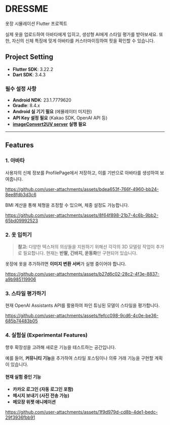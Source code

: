 # DRESSME

옷장 시뮬레이션 Flutter 프로젝트

실제 옷을 업로드하여 아바타에게 입히고, 생성형 AI에게 스타일 평가를 받아보세요. 또한, 자신의 신체 특징에 맞게 아바타를 커스터마이징하여 핏을 확인할 수 있습니다.

## Project Setting

- **Flutter SDK**: 3.22.2
- **Dart SDK**: 3.4.3

### 필수 설정 사항
- **Android NDK**: 23.1.7779620
- **Gradle**: 8.4.x
- **Android 실 기기 필요** (에뮬레이터 미지원)
- **API Key 설정 필요** (Kakao SDK, OpenAI API 등)
- **[imageConvert2UV server](https://github.com/mousepotato03/image_conversion_server) 실행 필요**

---

## Features

### 1. 아바타

사용자의 신체 정보를 ProfilePage에서 저장하고, 이를 기반으로 아바타를 생성하여 보여줍니다.

https://github.com/user-attachments/assets/bdea653f-766f-4960-bb24-8ee8fdb3d3c6

BMI 계산을 통해 체형을 조정할 수 있으며, 체중 설정도 가능합니다.

https://github.com/user-attachments/assets/8f64f898-21b7-4c6b-9bb2-65bd09992523

### 2. 옷 입히기

> **참고:** 다양한 텍스처의 의상들을 지원하기 위해선 각각의 3D 모델링 작업이 추가로 필요합니다. 현재는 **반팔, 긴바지, 운동화**만 구현되어 있습니다.

옷장에 옷을 추가하려면 **이미지 변환 서버**가 실행 중이어야 합니다.

https://github.com/user-attachments/assets/b27d6c02-28c2-4f3e-8837-a9b985119906

### 3. 스타일 평가하기

현재 OpenAI Assistants API를 활용하여 파인 튜닝된 모델이 스타일을 평가합니다.

https://github.com/user-attachments/assets/fefcc098-9cd6-4c0e-be36-685b74483b05

### 4. 실험실 (Experimental Features)

향후 확장성을 고려해 새로운 기능을 테스트하는 공간입니다.

예를 들어, **커뮤니티 기능**을 추가하여 스타일 포스팅이나 의류 거래 기능을 구현할 계획이 있습니다.

#### 현재 실험 중인 기능
- **카카오 로그인 (자동 로그인 포함)**
- **메시지 보내기 (사진 전송 가능)**
- **메모장 위젯 애니메이션**
  
https://github.com/user-attachments/assets/1f9d979d-cd8b-4de1-bedc-29f3936fbb91


